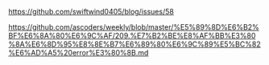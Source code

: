https://github.com/swiftwind0405/blog/issues/58

https://github.com/ascoders/weekly/blob/master/%E5%89%8D%E6%B2%BF%E6%8A%80%E6%9C%AF/209.%E7%B2%BE%E8%AF%BB%E3%80%8A%E6%8D%95%E8%8E%B7%E6%89%80%E6%9C%89%E5%BC%82%E6%AD%A5%20error%E3%80%8B.md